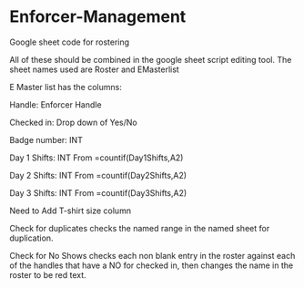Enforcer-Management
===================

Google sheet code for rostering

All of these should be combined in the google sheet script editing tool.
The sheet names used are Roster and EMasterlist

E Master list has the columns:

Handle: Enforcer Handle

Checked in: Drop down of Yes/No

Badge number: INT

Day 1 Shifts: INT From =countif(Day1Shifts,A2)

Day 2 Shifts: INT From =countif(Day2Shifts,A2)

Day 3 Shifts: INT From =countif(Day3Shifts,A2)

Need to Add T-shirt size column

Check for duplicates checks the named range in the named sheet for duplication.

Check for No Shows checks each non blank entry in the roster against each 
of the handles that have a NO for checked in, then changes the name in the roster to be red text.

